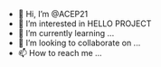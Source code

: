 - 👋 Hi, I’m @ACEP21
- 👀 I’m interested in HELLO PROJECT
- 🌱 I’m currently learning ...
- 💞️ I’m looking to collaborate on ...
- 📫 How to reach me ...

<!---
ACEP21/ACEP21 is a ✨ special ✨ repository because its `README.md` (this file) appears on your GitHub profile.
You can click the Preview link to take a look at your changes.
--->

